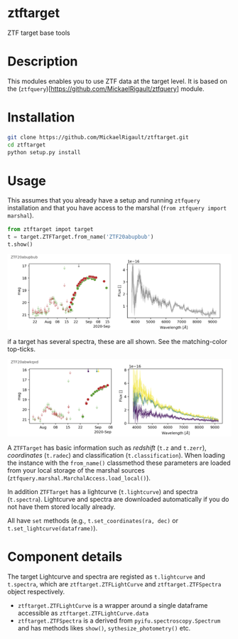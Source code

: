 # ztftarget
ZTF target base tools

# Description
This modules enables you to use ZTF data at the target level. It is based on the (`ztfquery`)[https://github.com/MickaelRigault/ztfquery] module. 

# Installation
```bash
git clone https://github.com/MickaelRigault/ztftarget.git
cd ztftarget
python setup.py install
```

# Usage
This assumes that you already have a setup and running `ztfquery` installation and that you have access to the marshal (`from ztfquery import marshal`). 

```python
from ztftarget impot target
t = target.ZTFTarget.from_name('ZTF20abupbub')
t.show()
```
<p align="left">
  <img src="figures/ZTF20abupbub_target.png" width="800" title="hover text">
</p>
if a target has several spectra, these are all shown. See the matching-color top-ticks.
<p align="left">
  <img src="figures/ZTF20abwkqxd_target.png" width="790" title="hover text">
</p>



A `ZTFTarget` has basic information such as _redshift_ (`t.z` and `t.zerr`), _coordinates_ (`t.radec`) and classification (`t.classification`). When loading the instance with the `from_name()` classmethod these parameters are loaded from your local storage of the marshal sources (`ztfquery.marshal.MarchalAccess.load_local()`).  

In addition `ZTFTarget` has a lightcurve (`t.lightcurve`) and spectra (`t.spectra`). Lightcurve and spectra are downloaded automatically if you do not have them stored locally already.

All have `set`  methods (e.g., `t.set_coordinates(ra, dec)` or `t.set_lightcurve(dataframe)`).


# Component details
The target Lightcurve and spectra are registed as `t.lightcurve` and `t.spectra`, which are `ztftarget.ZTFLightCurve` and `ztftarget.ZTFSpectra` object respectively. 

- `ztftarget.ZTFLightCurve` is a wrapper around a single dataframe accessible as `ztftarget.ZTFLightCurve.data`
- `ztftarget.ZTFSpectra` is a derived from `pyifu.spectroscopy.Spectrum` and has methods likes `show()`, `sythesize_photometry()` etc.
